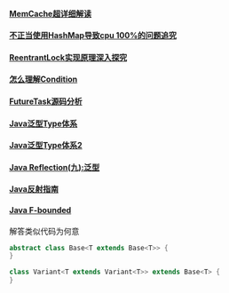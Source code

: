 #### [MemCache超详细解读](http://www.importnew.com/22771.html)
#### [不正当使用HashMap导致cpu 100%的问题追究](http://www.importnew.com/14825.html)
#### [ReentrantLock实现原理深入探究](http://www.importnew.com/22924.html)
#### [怎么理解Condition](http://www.importnew.com/9281.html)
#### [FutureTask源码分析](http://blog.houzhi.me/2016/05/19/feature-source-code/)
#### [Java泛型Type体系](http://blog.houzhi.me/2015/10/30/java-type-reflect/)
#### [Java泛型Type体系2](http://blog.houzhi.me/2015/11/04/talk-about-java-generic/)
#### [Java Reflection(九):泛型](http://ifeve.com/java-reflection-9-generics/)
#### [Java反射指南](https://my.oschina.net/fuyong/blog/730457)

#### [Java F-bounded](http://blog.houzhi.me/2015/10/21/java-f-bounded/)

解答类似代码为何意
```java
abstract class Base<T extends Base<T>> {
}

class Variant<T extends Variant<T>> extends Base<T> {
}
```





